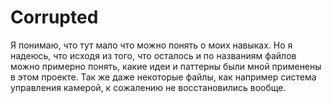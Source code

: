 # Corrupted
Я понимаю, что тут мало что можно понять о моих навыках.
Но я надеюсь, что исходя из того, что осталось и по названиям файлов можно примерно понять, какие идеи и паттерны были мной применены в этом проекте.
Так же даже некоторые файлы, как например система управления камерой, к сожалению не восстановились вообще.
